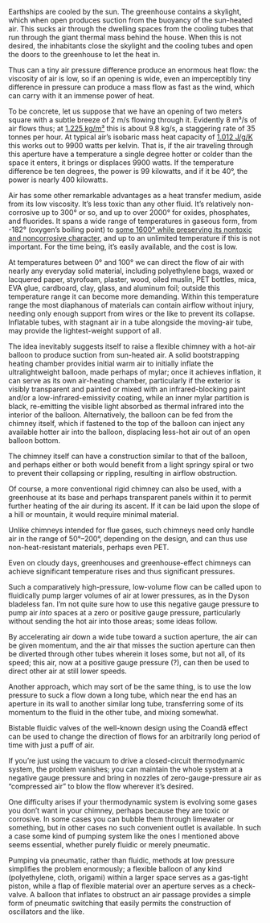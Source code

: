 Earthships are cooled by the sun.  The greenhouse contains a skylight,
which when open produces suction from the buoyancy of the sun-heated
air.  This sucks air through the dwelling spaces from the cooling
tubes that run through the giant thermal mass behind the house.  When
this is not desired, the inhabitants close the skylight and the
cooling tubes and open the doors to the greenhouse to let the heat in.

Thus can a tiny air pressure difference produce an enormous heat flow:
the viscosity of air is low, so if an opening is wide, even an
imperceptibly tiny difference in pressure can produce a mass flow as
fast as the wind, which can carry with it an immense power of heat.

To be concrete, let us suppose that we have an opening of two meters
square with a subtle breeze of 2 m/s flowing through it.  Evidently
8 m³/s of air flows thus; at
[1.225 kg/m³](https://en.wikipedia.org/wiki/Density_of_air) this is
about 9.8 kg/s, a staggering rate of 35 tonnes per hour.  At typical
air’s isobaric mass heat capacity of
[1.012 J/g/K](https://en.wikipedia.org/wiki/Table_of_specific_heat_capacities)
this works out to 9900 watts per kelvin.  That is, if the air
traveling through this aperture have a temperature a single degree
hotter or colder than the space it enters, it brings or displaces 9900
watts.  If the temperature difference be ten degrees, the power is 99
kilowatts, and if it be 40°, the power is nearly 400 kilowatts.

Air has some other remarkable advantages as a heat transfer medium,
aside from its low viscosity.  It’s less toxic than any other fluid.
It’s relatively non-corrosive up to 300° or so, and up to over 2000°
for oxides, phosphates, and fluorides.  It spans a wide range of
temperatures in gaseous form, from -182° (oxygen’s boiling point) to
[some 1600° while preserving its nontoxic and noncorrosive
character](https://en.wikipedia.org/wiki/NOx#Thermal), and up to an
unlimited temperature if this is not important.  For the time being,
it’s easily available, and the cost is low.

At temperatures between 0° and 100° we can direct the flow of air with
nearly any everyday solid material, including polyethylene bags, waxed
or lacquered paper, styrofoam, plaster, wood, oiled muslin, PET
bottles, mica, EVA glue, cardboard,
clay, glass, and aluminum foil; outside this temperature range it can
become more demanding.  Within this temperature range the most
diaphanous of materials can contain airflow without injury, needing only
enough support from wires or the like to prevent its collapse.
Inflatable tubes, with stagnant air in a tube alongside the moving-air
tube, may provide the lightest-weight support of all.

The idea inevitably suggests itself to raise a flexible chimney with a
hot-air balloon to produce suction from sun-heated air.  A solid
bootstrapping heating chamber provides initial warm air to initially
inflate the ultralightweight balloon, made perhaps of mylar; once it
achieves inflation, it can serve as its own air-heating chamber,
particularly if the exterior is visibly transparent and painted or
mixed with an infrared-blocking paint and/or a low-infrared-emissivity
coating, while an inner mylar partition is black, re-emitting the
visible light absorbed as thermal infrared into the interior of the
balloon.  Alternatively, the balloon can be fed from the chimney
itself, which if fastened to the top of the balloon can inject any
available hotter air into the balloon, displacing less-hot air out of
an open balloon bottom.

The chimney itself can have a construction similar to that of the
balloon, and perhaps either or both would benefit from a light springy
spiral or two to prevent their collapsing or rippling, resulting in
airflow obstruction.

Of course, a more conventional rigid chimney can also be used, with a
greenhouse at its base and perhaps transparent panels within it to
permit further heating of the air during its ascent.  If it can be
laid upon the slope of a hill or mountain, it would require minimal
material.

Unlike chimneys intended for flue gases, such chimneys need only
handle air in the range of 50°–200°, depending on the design, and can
thus use non-heat-resistant materials, perhaps even PET.

Even on cloudy days, greenhouses and greenhouse-effect chimneys can
achieve significant temperature rises and thus significant pressures.

Such a comparatively high-pressure, low-volume flow can be called upon
to fluidically pump larger volumes of air at lower pressures, as in
the Dyson bladeless fan.  I’m not quite sure how to use this negative
gauge pressure to pump air *into* spaces at a zero or positive gauge
pressure, particularly without sending the hot air into those areas;
some ideas follow.

By accelerating air down a wide tube toward a suction aperture, the
air can be given momentum, and the air that misses the suction
aperture can then be diverted through other tubes wherein it loses
some, but not all, of its speed; this air, now at a positive gauge
pressure (?), can then be used to direct other air at still lower
speeds.

Another approach, which may sort of be the same thing, is to use the
low pressure to suck a flow down a long tube, which near the end has
an aperture in its wall to another similar long tube, transferring
some of its momentum to the fluid in the other tube, and mixing
somewhat.

Bistable fluidic valves of the well-known design using the Coandǎ
effect can be used to change the direction of flows for an arbitrarily
long period of time with just a puff of air.

If you’re just using the vacuum to drive a closed-circuit
thermodynamic system, the problem vanishes; you can maintain the whole
system at a negative gauge pressure and bring in nozzles of
zero-gauge-pressure air as “compressed air” to blow the flow wherever
it’s desired.

One difficulty arises if your thermodynamic system is evolving some
gases you don’t want in your chimney, perhaps because they are toxic
or corrosive.  In some cases you can bubble them through limewater or
something, but in other cases no such convenient outlet is available.
In such a case some kind of pumping system like the ones I mentioned
above seems essential, whether purely fluidic or merely pneumatic.

Pumping via pneumatic, rather than fluidic, methods at low pressure
simplifies the problem enormously; a flexible balloon of any kind
(polyethylene, cloth, origami) within a larger space serves as a
gas-tight piston, while a flap of flexible material over an aperture
serves as a check-valve.  A balloon that inflates to obstruct an air
passage provides a simple form of pneumatic switching that easily
permits the construction of oscillators and the like.

